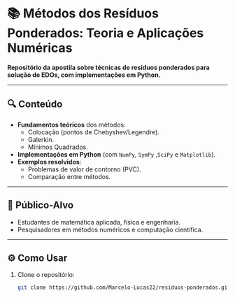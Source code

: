 # 📚 Métodos dos Resíduos Ponderados: Teoria e Aplicações Numéricas  

**Repositório da apostila sobre técnicas de resíduos ponderados para solução de EDOs, com implementações em Python.**  

---

## 🔍 Conteúdo  
- **Fundamentos teóricos** dos métodos:  
  - Colocação (pontos de Chebyshev/Legendre).  
  - Galerkin.  
  - Mínimos Quadrados.  
- **Implementações em Python** (com `NumPy`, `SymPy` ,`SciPy` e `Matplotlib`).  
- **Exemplos resolvidos**:  
  - Problemas de valor de contorno (PVC).  
  - Comparação entre métodos.  

---

## 🎯 Público-Alvo  
- Estudantes de matemática aplicada, física e engenharia.  
- Pesquisadores em métodos numéricos e computação científica.  

---

## ⚙️ Como Usar  
1. Clone o repositório:  
   ```bash
   git clone https://github.com/Marcelo-Lucas22/residuos-ponderados.git
